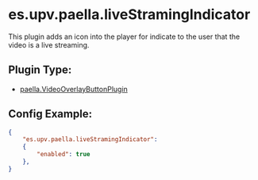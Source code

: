 ---
---

# es.upv.paella.liveStramingIndicator

This plugin adds an icon into the player for indicate to the user that the video is a live streaming.


## Plugin Type:
- [paella.VideoOverlayButtonPlugin](../developer/plugin_types.md)

## Config Example:

```json
{
	"es.upv.paella.liveStramingIndicator": 
	{
		"enabled": true
	},
}
```
